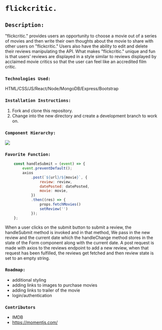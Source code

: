 # `flickcritic.`

## `Description:`

"flickcritic." provides users an opportunity to choose a movie out of a series of movies and then write their own thoughts about the movie to share with other users on "flickcritic." Users also have the ability to edit and delete their reviews manipulating the API. What makes "flickcritic." unique and fun is that users' reviews are displayed in a style similar to reviews displayed by acclaimed movie critics so that the user can feel like an accredited film critic.

### `Technologies Used:`

HTML/CSS/JS/React/Node/MongoDB/Express/Bootstrap

### `Installation Instructions:`

1. Fork and clone this repository.
1. Change into the new directory and create a development branch to work on.

### `Component Hierarchy:`
![](https://user-images.githubusercontent.com/65630204/90814803-a61ded00-e2f7-11ea-9871-1ee67c4251c0.png)



### `Favorite Function:`
```javascript
	const handleSubmit = (event) => {
		event.preventDefault();
		axios
			.post(`${url}/${movie}`, {
				review: review,
				datePosted: datePosted,
				movie: movie,
			})
			.then((res) => {
				props.fetchMovies()
				setReview('')
			});
	};
```
When a user clicks on the submit button to submit a review, the handleSubmit method is invoked and in that method, We pass in the new review and the current date which the handleChange method stores in the state of  the Form component along with the current date. A post request is made with axios to the reviews endpoint to add a new review, when that request has been fulfilled, the reviews get fetched and then review state is set to an empty string.

### `Roadmap:`
- additional styling
- adding links to images to purchase movies
- adding links to trailer of the movie
- login/authentication

### `Contributors`
- IMDB
- https://momentjs.com/
